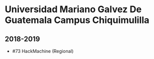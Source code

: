 # Universidad Mariano Galvez De Guatemala Campus Chiquimulilla

## 2018-2019

- #73 HackMachine (Regional)


